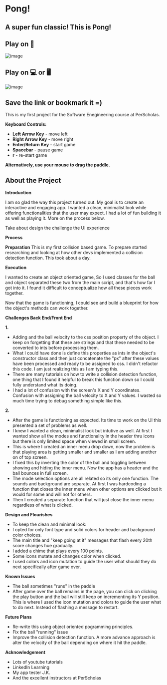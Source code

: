 # Pong!

## **A super fun classic! This is Pong!**

## Play on 📱

![image](image/demo-mobile.jpeg)

## Play on 💻 or 🖥️

![image](image/demo.gif)

## **Save the link or bookmark it =)**

This is my first project for the Software Enegineering course at PerScholas.

**Keyboard Controls:**

- **Left Arrow Key** - move left
- **Right Arrow Key** - move right
- **Enter/Return Key** - start game
- **Spacebar** - pause game
- **r** - re-start game

**Alternatively, use your mouse to drag the paddle.**

## About the Project

**Introduction**

I am so glad the way this project turned out. My goal is to create an interactive and engaging app.
I wanted a clean, minimalist look while offering functionalities that the user may expect.
I had a lot of fun building it as well as playing it. More on the process below.

Take about design
the challenge
the UI experience

**Process**

**Preparation**
This is my first collision based game. To prepare started researching and looking at how other devs implemented a collision detection function. This took about a day.

**Execution**

I wanted to create an object oriented game, So I used classes for the ball and object separated these two from the main script, and that's how far I got into it. I found it difficult to conceptualize how all these pieces work together.

Now that the game is functioning, I could see and build a blueprint for how the object's methods can work together.

**Challenges Back End/Front End**

**1.**

- Adding and the ball velocity to the css position property of the object. I keep on forgetting that these are strings and that these needed to be converted to ints before processing them.
- What I could have done is define this properties as ints in the object's constructor class and then just concatenate the "px" after these values have been processed and ready to be assigned to css. I didn't refactor this code. I am just realizing this as I am typing this.
- There are many tutorials on how to write a collision detection function, one thing that I found it helpful to break this function down so I could fully understand what its doing.
- I had a lot of confusion with the screen's X and Y coordinates. Confusion with assigning the ball velocity to X and Y values. I wasted so much time trying to debug something simple like this.

**2.**

- After the game is functioning as expected. Its time to work on the UI this presented a set of problems as well.
- I knew I wanted a clean, minimalist look but intutive as well. At first I wanted show all the modes and functionality in the header thru icons but there is only limited space when viewed in small screen.
- This is where I created an inner menu drop down, now the problem is that playing area is getting smaller and smaller as I am adding another on of top screen.
- I fixed this by inverting the color of the ball and toggling between showing and hiding the inner menu. Now the app has a header and the ball bounces in full screen.
- The mode selection options are all related so its only one function. The sounds and background are separate. At first I was hardcoding a function that closes the inner menu when other options are clicked but it would for some and will not for others.
- Then I created a separate function that will just close the inner menu regardless of what is clicked.

**Design and Flourishes**

- To keep the clean and minimal look:
- I opted for only font type and solid colors for header and background color choices.
- The main title and "keep going at it" messages that flash every 20th score changes hue gradually.
- I added a chime that plays every 100 points.
- Some icons mutate and changes color when clicked.
- I used colors and icon mutation to guide the user what should they do next specifically after game over.

**Known Issues**

- The ball sometimes "runs" in the paddle
- After game over the ball remains in the page, you can click on clicking the play button and the ball will still keep on incrementing its Y position. This is where I used the icon mutation and colors to guide the user what to do next. Instead of flashing a message to restart.

**Future Plans**

- Re-write this using object oriented pogramming principles.
- Fix the ball "running" issue
- Improve the collision detection function. A more advance approach is alter the velocity of the ball depending on where it hit the paddle.

**Acknowledgement**

- Lots of youtube tutorials
- LinkedIn Learning
- My app tester J.K.
- And the excellent instructors at PerScholas
